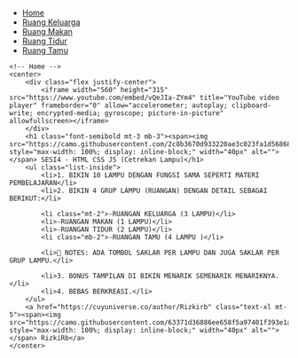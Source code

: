 <!doctype html>
<html lang="en">

<head>
    <title>Ruang Keluarga</title>
    <meta charset="UTF-8">
    <meta name="viewport" content="width=device-width, initial-scale=1.0">
    <script src="https://cdn.tailwindcss.com"></script>
</head>

<body class="bg-neutral-900 text-slate-200">
    <ul
        class="flex flex-wrap text-sm font-medium text-center text-gray-500 border-b border-gray-200 white:border-gray-700 white:text-gray-400">
        <li class="mr-2">
            <a href="index.html" aria-current="page"
                class="inline-block p-4 text-blue-600 bg-gray-100 rounded-t-lg whtie:bg-gray-800 white:text-blue-500">Home</a>
        </li>
        <li class="mr-2">
            <a href="ruangankeluarga.html"
                class="inline-block p-4 rounded-t-lg hover:text-gray-600 hover:bg-gray-50 white:hover:bg-gray-800 white:hover:text-gray-300">Ruang
                Keluarga</a>
        </li>
        <li class="mr-2">
            <a href="ruanganmakan.html"
                class="inline-block p-4 rounded-t-lg hover:text-gray-600 hover:bg-gray-50 white:hover:bg-gray-800 white:hover:text-gray-300">Ruang
                Makan</a>
        </li>
        <li class="mr-2">
            <a href="ruangantidur.html"
                class="inline-block p-4 rounded-t-lg hover:text-gray-600 hover:bg-gray-50 white:hover:bg-gray-800 white:hover:text-gray-300">Ruang
                Tidur</a>
        </li>
        <li class="mr-2">
            <a href="ruangtamu.html"
                class="inline-block p-4 rounded-t-lg hover:text-gray-600 hover:bg-gray-50 white:hover:bg-gray-800 white:hover:text-gray-300">Ruang
                Tamu</a>
        </li>
    </ul>

    <!-- Home -->
    <center>
        <div class="flex justify-center">
            <iframe width="560" height="315" src="https://www.youtube.com/embed/vQeJIa-ZYm4" title="YouTube video player" frameborder="0" allow="accelerometer; autoplay; clipboard-write; encrypted-media; gyroscope; picture-in-picture" allowfullscreen></iframe>
        </div>
        <h1 class="font-semibold mt-3 mb-3"><span><img src="https://camo.githubusercontent.com/2c8b3670d933220ae3c023fa1d568682975cce3f10799d0d3ff5ecac394b4ee8/68747470733a2f2f6d656469612e67697068792e636f6d2f6d656469612f31326f75664342304d795a31476f2f67697068792e676966" style="max-width: 100%; display: inline-block;" width="40px" alt=""></span> SESI4 - HTML CSS JS (Cetrekan Lampu)</h1>
        <ul class="list-inside">
            <li>1. BIKIN 10 LAMPU DENGAN FUNGSI SAMA SEPERTI MATERI PEMBELAJARAN</li>
            <li>2. BIKIN 4 GRUP LAMPU (RUANGAN) DENGAN DETAIL SEBAGAI BERIKUT:</li>

            <li class="mt-2">-RUANGAN KELUARGA (3 LAMPU)</li>
            <li>-RUANGAN MAKAN (1 LAMPU)</li>
            <li>-RUANGAN TIDUR (2 LAMPU)</li>
            <li class="mb-2">-RUANGAN TAMU (4 LAMPU )</li>
                
            <li>📝 NOTES: ADA TOMBOL SAKLAR PER LAMPU DAN JUGA SAKLAR PER GRUP LAMPU.</li>
                
            <li>3. BONUS TAMPILAN DI BIKIN MENARIK SEMENARIK MENARIKNYA.</li>
            <li>4. BEBAS BERKREASI.</li>
        </ul>
        <a href="https://cuyuniverse.co/author/Rizkirb" class="text-xl mt-5"><span><img src="https://camo.githubusercontent.com/63371d36886ee658f5a97401f393e1ab1684b2fd3de674b8f5efc7d410b2a3d0/68747470733a2f2f6d656469612e67697068792e636f6d2f6d656469612f57556c706c634d704f43456d5447427442572f67697068792e676966" style="max-width: 100%; display: inline-block;" width="40px" alt=""></span> RizkiRb</a>
    </center>

</body>

</html>
